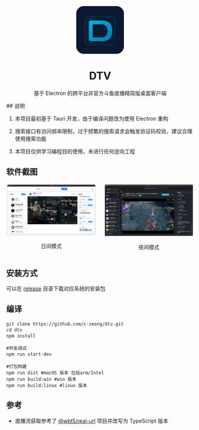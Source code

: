 <div align="center">
  <img src="images/icon.png" alt="DTV Logo" width="128" height="128">
  <h1>DTV</h1>
  <p>基于 Electron 的跨平台非官方斗鱼直播精简版桌面客户端</p>
</div>
## 说明

1. 本项目最初基于 Tauri 开发，由于编译问题改为使用 Electron 重构

2. 搜索接口有访问频率限制，过于频繁的搜索请求会触发验证码校验，建议合理使用搜索功能

3. 本项目仅供学习编程目的使用，未进行任何逆向工程

## 软件截图

<div align="center">
  <div style="display: flex; justify-content: center; gap: 20px;">
    <div>
      <img src="images/iShot_light.png" alt="日间模式" width="400">
      <p>日间模式</p>
    </div>
    <div>
      <img src="images/iShot_dark.png" alt="夜间模式" width="400"> 
      <p>夜间模式</p>
    </div>
  </div>
</div>

## 安装方式

可以在 [release](https://github.com/c-zeong/dtv/releases) 目录下载对应系统的安装包

## 编译

```
git clone https://github.com/c-zeong/dtv.git
cd dtv
npm install

#开发调试
npm run start-dev

#打包构建
npm run dist #macOS 版本 包括arm/Intel
npm run build:win #win 版本
npm run build:linux #linux 版本
```



##  参考

- 直播流获取参考了 [@wbt5/real-url](https://github.com/wbt5/real-url) 项目并改写为 TypeScript 版本 